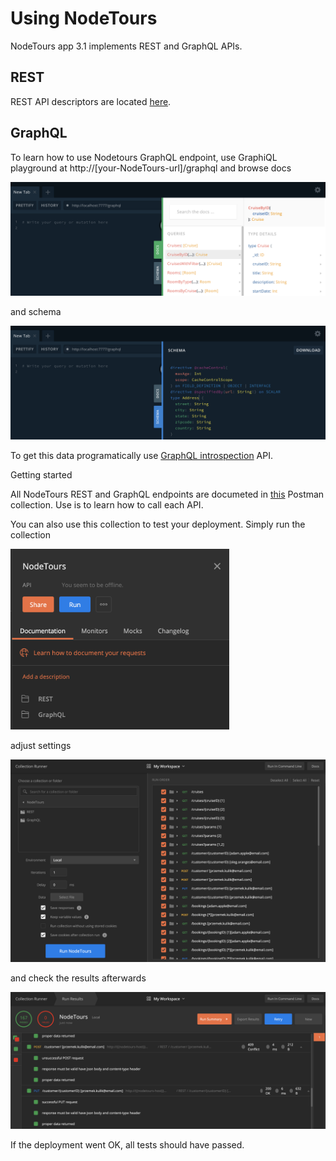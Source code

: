 # Using NodeTours

NodeTours app 3.1 implements REST and GraphQL APIs.

## REST

REST API descriptors are located [here](../api/).

## GraphQL

To learn how to use Nodetours GraphQL endpoint, use GraphiQL playground at http://[your-NodeTours-url]/graphql and browse docs

![docs](./images/docs.png)

and schema

![docs](./images/schema.png)

To get this data programatically use [GraphQL introspection](https://graphql.org/learn/introspection/) API.

Getting started

All NodeTours REST and GraphQL endpoints are documeted in [this](../test/int/NodeTours.postman_collection.json) Postman collection. Use is to learn how to call each API.

You can also use this collection to test your deployment. Simply run the collection

<img src="./images/run-collection-1.png" alt="run-1" width="350" >

adjust settings

![run-2](./images/run-collection-2.png)

and check the results afterwards

![run-result](./images/run-result.png)

If the deployment went OK, all tests should have passed.
